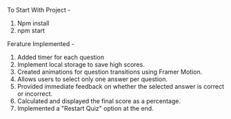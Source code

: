 To Start With Project - 
1. Npm install
2. npm start

Ferature Implemented - 
1. Added timer for each question
2. Implement local storage to save high scores.
3. Created animations for question transitions using Framer Motion.
4. Allows users to select only one answer per question.
5. Provided immediate feedback on whether the selected answer is correct or incorrect.
6. Calculated and displayed the final score as a percentage.
7. Implemented a "Restart Quiz" option at the end.

